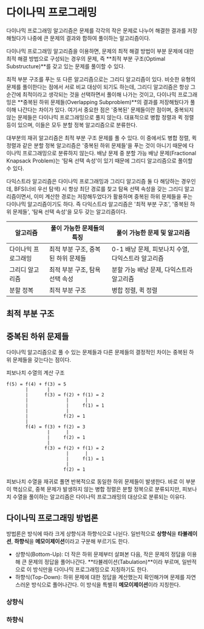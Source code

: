 # 다이나믹 프로그래밍
다이나믹 프로그래밍 알고리즘은 문제를 각각의 작은 문제로 나누어 해결한 결과를 저장해뒀다가 나중에 큰 문제의 결과와 합하여 풀이하는 알고리즘이다.

다이나믹 프로그래밍 알고리즘을 이용하면, 문제의 최적 해결 방법이 부분 문제에 대한 최적 해결 방법으로 구성되는 경우의 문제, 즉 **최적 부분 구조(Optimal Substructure)**를 갖고 있는 문제를 풀이할 수 있다.

최적 부분 구조를 푸는 또 다른 알고리즘으로는 그리디 알고리즘이 있다. 비슷한 유형의 문제를 풀이한다는 점에서 서로 비교 대상이 되기도 하는데, 그리디 알고리즘은 항상 그 순간에 최적이라고 생각되는 것을 선택하면서 풀이해 나가는 것이고, 다이나믹 프로그래밍은 **중복된 하위 문제들(Overlapping Subproblem)**의 결과를 저장해뒀다가 풀이해 나간다는 차이가 있다. 여기서 중요한 점은 '중복된' 문제들이란 점이며, 중복되지 않는 문제들은 다이나믹 프로그래밍으로 풀지 않는다. 대표적으로 병합 정렬과 퀵 정렬 등이 있으며, 이들은 모두 분할 정복 알고리즘으로 분류한다.

대부분의 재귀 알고리즘은 최적 부분 구조 문제를 풀 수 있다. 이 중에서도 병합 정렬, 퀵 정렬과 같은 분할 정복 알고리즘은 '중복된 하위 문제들'을 푸는 것이 아니기 때문에 다이나믹 프로그래밍으로 분류하지 않는다. 배낭 문제 중 분할 가능 배낭 문제(Fractional Knapsack Problem)는 '탐욕 선택 속성'이 있기 때문에 그리디 알고리즘으로 풀이할 수 있다.

다익스트라 알고리즘은 다이나믹 프로그래밍과 그리디 알고리즘 둘 다 해당하는 경우인데, BFS(너비 우선 탐색) 시 항상 최단 경로를 찾고 탐욕 선택 속성을 갖는 그리디 알고리즘이면서, 이미 계산한 경로는 저장해두었다가 활용하며 중복된 하위 문제들을 푸는 다이나믹 알고리즘이기도 하다. 즉 다익스트라 알고리즘은 '최적 부분 구조', '중복된 하위 문제들', '탐욕 선택 속성'을 모두 갖는 알고리즘이다.

|알고리즘|풀이 가능한 문제들의 특징|풀이 가능한 문제 및 알고리즘|
|-|-|-|
|다이나믹 프로그래밍|최적 부분 구조, 중복된 하위 문제들|0-1 배낭 문제, 피보나치 수열, 다익스트라 알고리즘|
|그리디 알고리즘|최적 부분 구조, 탐욕 선택 속성|분할 가능 배낭 문제, 다익스트라 알고리즘|
|분할 정복|최적 부분 구조|병합 정렬, 퀵 정렬|

## 최적 부분 구조

## 중복된 하위 문제들
다이나믹 알고리즘으로 풀 수 있는 문제들과 다른 문제들의 결정적인 차이는 중복된 하위 문제들을 갖는다는 점이다.

피보나치 수열의 계산 구조
```
f(5) = f(4) + f(3) = 5
       |       |
       |      f(3) = f(2) + f(1) = 2
       |              |      |
       |              |     f(1) = 1
       |              |
       |             f(2) = 1
       |
       f(4) = f(3) + f(2) = 3
               |      |
               |     f(2) = 1
               |
              f(3) = f(2) + f(1) = 2
                      |      |
                      |     f(1) = 1
                      |
                     f(2) = 1
```
피보나치 수열을 재귀로 풀면 반복적으로 동일한 하위 문제들이 발생한다. 바로 이 부분이 핵심으로, 중복 문제가 발생하지 않는 병합 정렬은 분할 정복으로 분류되지만, 피보나치 수열을 풀이하는 알고리즘은 다이나믹 프로그래밍의 대상으로 분류되는 이유다.

## 다이나믹 프로그래밍 방법론
방법론은 방식에 따라 크게 상향식과 하향식으로 나뉜다. 일반적으로 **상향식**을 **타뷸레이션**, **하향식**을 **메모이제이션**이라고 구분해 부르기도 한다.

- 상향식(Bottom-Up): 더 작은 하위 문제부터 살펴본 다음, 작은 문제의 정답을 이용해 큰 문제의 정답을 풀어나간다. **타뷸레이션(Tabulation)**이라 부르며, 일반적으로 이 방식만을 다이나믹 프로그래밍으로 지칭하기도 한다.
- 하향식(Top-Down): 하위 문제에 대한 정답을 계산했는지 확인해가며 문제를 자연스러운 방식으로 풀어나간다. 이 방식을 특별히 **메모이제이션**이라 지칭한다.

### 상향식


### 하향식

